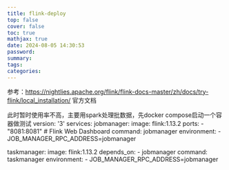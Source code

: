 ```yaml
---
title: flink-deploy
top: false
cover: false
toc: true
mathjax: true
date: 2024-08-05 14:30:53
password:
summary:
tags:
categories:
---
```

参考：https://nightlies.apache.org/flink/flink-docs-master/zh/docs/try-flink/local_installation/
官方文档

此时暂时使用率不高，主要用spark处理批数据，先docker compose启动一个容器做测试
version: '3'
services:
  jobmanager:
    image: flink:1.13.2
    ports:
      - "8081:8081" # Flink Web Dashboard
    command: jobmanager
    environment:
      - JOB_MANAGER_RPC_ADDRESS=jobmanager

  taskmanager:
    image: flink:1.13.2
    depends_on:
      - jobmanager
    command: taskmanager
    environment:
      - JOB_MANAGER_RPC_ADDRESS=jobmanager